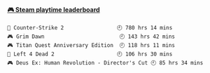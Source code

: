 <!--
**1nspir3d/1nspir3d** is a ✨ _special_ ✨ repository because its `README.md` (this file) appears on your GitHub profile.

Here are some ideas to get you started:

- 🔭 I’m currently working on ...
- 🌱 I’m currently learning ...
- 👯 I’m looking to collaborate on ...
- 🤔 I’m looking for help with ...
- 💬 Ask me about ...
- 📫 How to reach me: ...
- 😄 Pronouns: ...
- ⚡ Fun fact: ...
-->
<!-- steam-box start -->
#### <a href="https://gist.github.com/8e28347b515906c767b28b5d4f858e9f" target="_blank">🎮 Steam playtime leaderboard</a>
```text
🔫 Counter-Strike 2                 🕘 780 hrs 14 mins
🎮 Grim Dawn                        🕘 143 hrs 42 mins
🎮 Titan Quest Anniversary Edition  🕘 118 hrs 11 mins
🧟 Left 4 Dead 2                    🕘 106 hrs 30 mins
🎮 Deus Ex: Human Revolution - Director's Cut 🕘 85 hrs 34 mins
```
<!-- Powered by https://github.com/YouEclipse/steam-box . -->
<!-- steam-box end -->

